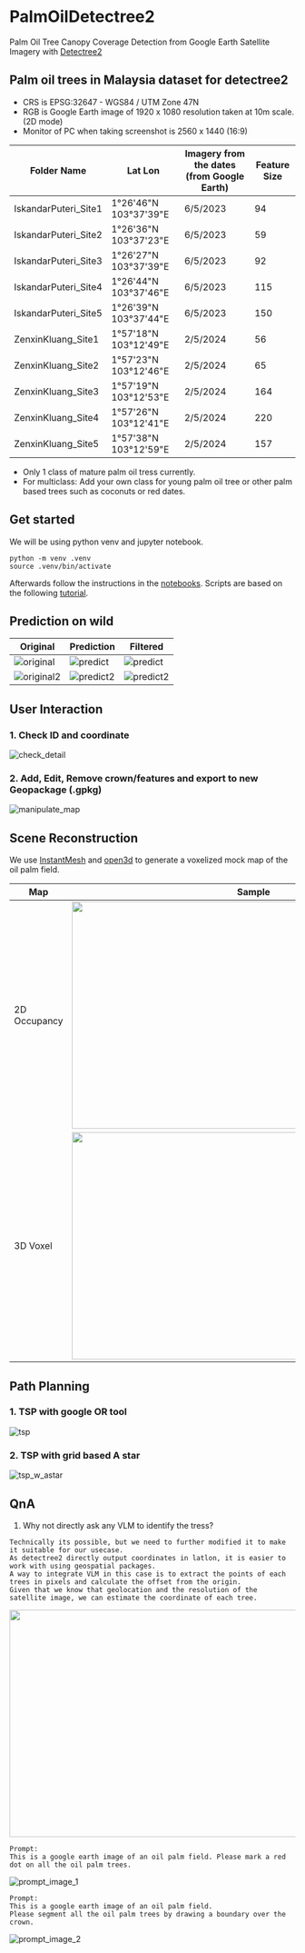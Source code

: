 # PalmOilDetectree2
Palm Oil Tree Canopy Coverage Detection from Google Earth Satellite Imagery with [Detectree2](https://github.com/PatBall1/detectree2)


## Palm oil trees in Malaysia dataset for detectree2

- CRS is EPSG:32647 - WGS84 / UTM Zone 47N
- RGB is Google Earth image of 1920 x 1080 resolution taken at 10m scale. (2D mode)
- Monitor of PC when taking screenshot is 2560 x 1440 (16:9)

| Folder Name | Lat Lon | Imagery from the dates (from Google Earth) | Feature Size |
|-------------|---------|---------------------------------| ------------------------ |
| IskandarPuteri_Site1 | 1°26'46"N 103°37'39"E | 6/5/2023 | 94
| IskandarPuteri_Site2 | 1°26'36"N 103°37'23"E | 6/5/2023 | 59
| IskandarPuteri_Site3 | 1°26'27"N 103°37'39"E | 6/5/2023 | 92
| IskandarPuteri_Site4 | 1°26'44"N 103°37'46"E | 6/5/2023 | 115
| IskandarPuteri_Site5 | 1°26'39"N 103°37'44"E | 6/5/2023 | 150
| ZenxinKluang_Site1 | 1°57'18"N 103°12'49"E | 2/5/2024 | 56
| ZenxinKluang_Site2 | 1°57'23"N 103°12'46"E | 2/5/2024 | 65
| ZenxinKluang_Site3 | 1°57'19"N 103°12'53"E | 2/5/2024 | 164
| ZenxinKluang_Site4 | 1°57'26"N 103°12'41"E | 2/5/2024 | 220
| ZenxinKluang_Site5 | 1°57'38"N 103°12'59"E | 2/5/2024 | 157

- Only 1 class of mature palm oil tress currently. 
- For multiclass: Add your own class for young palm oil tree or other palm based trees such as coconuts or red dates. 

## Get started

We will be using python venv and jupyter notebook.

```
python -m venv .venv
source .venv/bin/activate
```

Afterwards follow the instructions in the [notebooks](./notebook/).
Scripts are based on the following [tutorial](https://patball1.github.io/detectree2/tutorial.html).


## Prediction on wild

| Original | Prediction | Filtered |
|----------|------------|----------|
| ![original](./notebook/sample_data/random_oilpalm.png) | ![predict](./notebook/sample_data/crowns_overlay.png) | ![predict](./notebook/sample_data/filtered_crowns_overlay.png) |
| ![original2](./notebook/sample_data2/random_oilpalm.png) | ![predict2](./notebook/sample_data2/crowns_overlay.png) | ![predict2](./notebook/sample_data2/filtered_crowns_overlay.png) |

## User Interaction

### 1. Check ID and coordinate
![check_detail](./media/interactive_map1.png)

### 2. Add, Edit, Remove crown/features and export to new Geopackage (.gpkg)
![manipulate_map](./media/interactive_map2.png)

## Scene Reconstruction
We use [InstantMesh](https://github.com/TencentARC/InstantMesh) and [open3d](https://github.com/isl-org/Open3D) to generate a voxelized mock map of the oil palm field.

| Map          | Sample |
|--------------|--------|
| 2D Occupancy | <img src="./notebook/sample_data/occupancy_map.png" width="640" height="400"> |
| 3D Voxel     | <img src="./media/voxelized_scene.png" width="640" height="400"> |



## Path Planning

### 1. TSP with google OR tool
![tsp](./media/tsp.gif)

### 2. TSP with grid based A star
![tsp_w_astar](./media/tsp_w_astar.gif)

## QnA
1. Why not directly ask any VLM to identify the tress? 
```
Technically its possible, but we need to further modified it to make it suitable for our usecase. 
As detectree2 directly output coordinates in latlon, it is easier to work with using geospatial packages.
A way to integrate VLM in this case is to extract the points of each trees in pixels and calculate the offset from the origin. 
Given that we know that geolocation and the resolution of the satellite image, we can estimate the coordinate of each tree.
```
<img src="./dataset/IskandarPuteri_Site1/IskandarPuteri_Site1.png" width="640" height="400">

```
Prompt: 
This is a google earth image of an oil palm field. Please mark a red dot on all the oil palm trees.
``` 
![prompt_image_1](https://github.com/user-attachments/assets/850b564b-4a19-4074-af7d-997236ec43f6)

```
Prompt:
This is a google earth image of an oil palm field.
Please segment all the oil palm trees by drawing a boundary over the crown.
```
![prompt_image_2](https://github.com/user-attachments/assets/2e96d976-0a67-40be-bc16-bfaa61d77b44)


